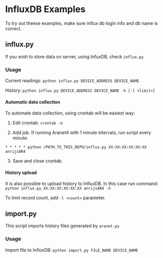# InfluxDB Examples
To try out theese examples, make sure influx db login info and db name is correct.

## influx.py
If you wish to store data on server, using InfuxDB, check `influx.py`

### Usage
Current readings: `python influx.py DEVICE_ADDRESS DEVICE_NAME`

History: `python influx.py DEVICE_ADDRESS DEVICE_NAME -h [-l <limit>]`

#### Automatic data collection

To automate data collection, using crontab will be easiest way:
1. Edit crontab: `crontab -e`

2. Add job. If running Aranet4 with 1 minute intervals, run script every minute:
```
* * * * * python /PATH_TO_THIS_REPO/influx.py XX:XX:XX:XX:XX:XX anrijsAR4
```
3. Save and close crontab.

#### History upload
It is also possible to upload history to InfluxDB. In this case run command:
`python influx.py XX:XX:XX:XX:XX:XX anrijsAR4 -h`

To limit record count, add `-l <count>` parameter.

## import.py
This script imports history files generated by `aranet.py`

### Usage
Import file to InfloxDB: `python import.py FILE_NAME DEVICE_NAME`
